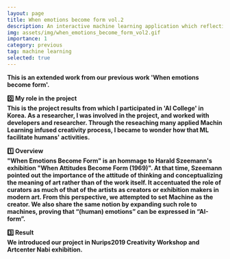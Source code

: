```yaml
---
layout: page
title: When emotions become form vol.2
description: An interactive machine learning application which reflecting users' emotions
img: assets/img/when_emotions_become_form_vol2.gif
importance: 1
category: previous
tag: machine learning
selected: true
---
```


<strong>This is an extended work from our previous work 'When emotions become form'.

<strong>0️⃣ My role in the project</strong><br>
This is the project results from which I participated in 'AI College' in Korea. As a researcher, I was involved in the project, and worked with developers and researcher. Through the reseaching many applied Machin Learning infused creativity process, I became to wonder how that ML facilitate humans' activities.

<strong>1️⃣ Overview</strong><br>
<strong>"When Emotions Become Form"</strong> is an hommage to Harald Szeemann's exhibition "When Attitudes Become Form (1969)". At that time, Szeemann pointed out the importance of the attitude of thinking and conceptualizing the meaning of art rather than of the work itself. It accentuated the role of curators as much of that of the artists as creators or exhibition makers in modern art. From this perspective, we attempted to set Machine as the creator. We also share the same notion by expanding such role to machines, proving that “(human) emotions” can be expressed in “AI-form”.

<strong>3️⃣ Result</strong><br>
We introduced our project in Nurips2019 Creativity Workshop and Artcenter Nabi exhibition.

<div class="row justify-content-sm-center">
	<div class="col-sm-8 mt-3 mt-md-0">
		<img
			class="img-fluid rounded z-depth-1"
			src="{{ 'assets/img/when_emotions_become_form_vol2.gif' | relative_url }}"
			alt=""
			title="example image"
		/>
	</div>
</div>
